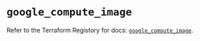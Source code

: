 # `google_compute_image`

Refer to the Terraform Registory for docs: [`google_compute_image`](https://registry.terraform.io/providers/hashicorp/google/4.73.2/docs/resources/compute_image).
